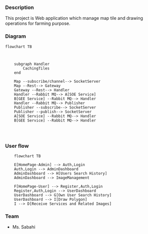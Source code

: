 ### Description
This project is Web application which manage map tile and drawing operations for farming purpose.

### Diagram


``` mermaid
flowchart TB
    

    
    subgraph Handler
        CachingTiles
    end

    Map --subscribe/channel--> SocketServer
    Map --Rest--> Gateway
    Gateway --Rest--> Handler
    Handler --Rabbit MQ--> A[SOE Service]
    B[GEE Service] --Rabbit MQ--> Handler
    Handler --Rabbit MQ--> Publisher
    Publisher --subscribe--> SocketServer    
    Publisher --publish--> SocketServer
    A[SOE Service] --Rabbit MQ--> Handler
    B[GEE Service] --Rabbit MQ--> Handler
    

    
```



### User flow

```mermaid
    flowchart TB

    E[HomePage-Admin] --> Auth,Login
    Auth,Login --> AdminDashboard
    AdminDashboard --> H[Users Search History]
    AdminDashboard --> ImageManagement

    F[HomePage-User] --> Register,Auth,Login
    Register,Auth,Login --> UserDashboard
    UserDashboard --> G[Own User Search History]
    UserDashboard --> I[Draw Polygon]
    I --> D[Receive Services and Related Images]

```

### Team
* Ms. Sabahi
